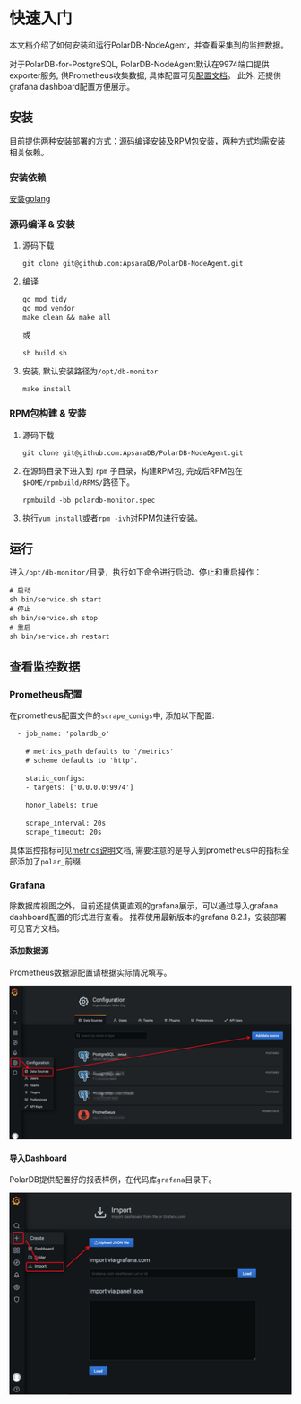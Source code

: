 # 快速入门

本文档介绍了如何安装和运行PolarDB-NodeAgent，并查看采集到的监控数据。

对于PolarDB-for-PostgreSQL, PolarDB-NodeAgent默认在9974端口提供exporter服务, 供Prometheus收集数据, 具体配置可见[配置文档](configuration.md)。
此外, 还提供grafana dashboard配置方便展示。

## 安装

目前提供两种安装部署的方式：源码编译安装及RPM包安装，两种方式均需安装相关依赖。

### 安装依赖
  [安装golang](https://golang.org/doc/install)

### 源码编译 & 安装
1. 源码下载

   ```
   git clone git@github.com:ApsaraDB/PolarDB-NodeAgent.git
   ```

2. 编译

   ```
   go mod tidy
   go mod vendor
   make clean && make all
   ```

   或

   ```
   sh build.sh
   ```

3. 安装, 默认安装路径为`/opt/db-monitor`

   ```
   make install
   ```



### RPM包构建 & 安装

1. 源码下载

   ```
   git clone git@github.com:ApsaraDB/PolarDB-NodeAgent.git
   ```

2. 在源码目录下进入到 `rpm` 子目录，构建RPM包, 完成后RPM包在`$HOME/rpmbuild/RPMS/`路径下。

   ```
   rpmbuild -bb polardb-monitor.spec
   ```

3. 执行`yum install`或者`rpm -ivh`对RPM包进行安装。



## 运行

进入`/opt/db-monitor/`目录，执行如下命令进行启动、停止和重启操作：
```
# 启动
sh bin/service.sh start
# 停止
sh bin/service.sh stop
# 重启
sh bin/service.sh restart
```

## 查看监控数据

### Prometheus配置

在prometheus配置文件的`scrape_conigs`中, 添加以下配置:
```
  - job_name: 'polardb_o'

    # metrics_path defaults to '/metrics'
    # scheme defaults to 'http'.

    static_configs:
    - targets: ['0.0.0.0:9974']

    honor_labels: true

    scrape_interval: 20s
    scrape_timeout: 20s
```

具体监控指标可见[metrics说明](metrics.md)文档, 需要注意的是导入到prometheus中的指标全部添加了`polar_`前缀.

### Grafana

除数据库视图之外，目前还提供更直观的grafana展示，可以通过导入grafana dashboard配置的形式进行查看。
推荐使用最新版本的grafana 8.2.1，安装部署可见官方文档。

#### 添加数据源

Prometheus数据源配置请根据实际情况填写。

![添加数据源](grafana_add_datasource.png)

#### 导入Dashboard

PolarDB提供配置好的报表样例，在代码库`grafana`目录下。

![导入Dashboard](grafana_import_dashboard.png)
